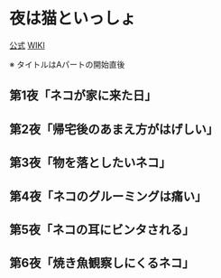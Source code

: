 # 夜は猫といっしょ

[公式](https://yoruneko-pr.com/) 
[WIKI](https://ja.wikipedia.org/wiki/%E5%A4%9C%E3%81%AF%E7%8C%AB%E3%81%A8%E3%81%84%E3%81%A3%E3%81%97%E3%82%87) 

※ タイトルはAパートの開始直後

## 第1夜「ネコが家に来た日」

## 第2夜「帰宅後のあまえ方がはげしい」

## 第3夜「物を落としたいネコ」

## 第4夜「ネコのグルーミングは痛い」

## 第5夜「ネコの耳にビンタされる」

## 第6夜「焼き魚観察しにくるネコ」
